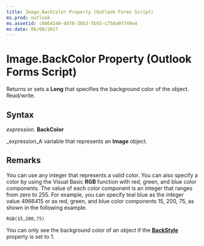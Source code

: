```yaml
---
title: Image.BackColor Property (Outlook Forms Script)
ms.prod: outlook
ms.assetid: c0064240-d0f8-3bb3-fb93-c758a0f749e4
ms.date: 06/08/2017
---
```



# Image.BackColor Property (Outlook Forms Script)

Returns or sets a  **Long** that specifies the background color of the object. Read/write.


## Syntax

 _expression_. **BackColor**

 _expression_A variable that represents an  **Image** object.


## Remarks

You can use any integer that represents a valid color. You can also specify a color by using the Visual Basic  **RGB** function with red, green, and blue color components. The value of each color component is an integer that ranges from zero to 255. For example, you can specify teal blue as the integer value 4966415 or as red, green, and blue color components 15, 200, 75, as shown in the following example.


```
RGB(15,200,75)
```

You can only see the background color of an object if the  **[BackStyle](Outlook.image.backstyle.md)** property is set to 1.


